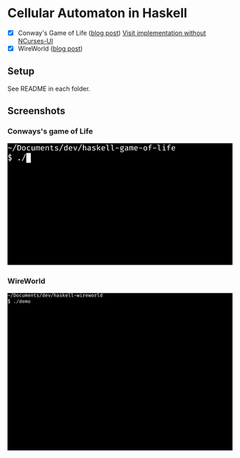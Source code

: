 # Cellular Automaton in Haskell

* [x] Conway's Game of Life ([blog post](https://herebeseaswines.net/essays/2020-10-22-conways-game-of-life-in-haskell)) [Visit implementation without NCurses-UI](https://github.com/bergsans/conways-game-of-life-without-ui/)
* [x] WireWorld ([blog post](https://herebeseaswines.net/essays/2020-10-23-wireworld))

## Setup
See README in each folder.

## Screenshots

### Conways's game of Life
![](game-of-life/demo.gif)

### WireWorld
![](wireworld/demo.gif)
